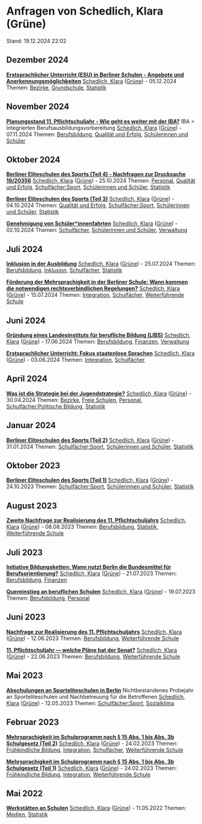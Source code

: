 # Anfragen von Schedlich, Klara (Grüne)

Stand: 19.12.2024 22:02

## Dezember 2024
**[Erstsprachlicher Unterricht (ESU) in Berliner Schulen - Angebote und Anerkennungsmöglichkeiten](https://pardok.parlament-berlin.de/starweb/adis/citat/VT/19/SchrAnfr/S19-20924.pdf)**
[Schedlich, Klara](autor_schedlich_klara_gruene.md) ([Grüne](fraktion_gruene.md)) - 05.12.2024
Themen: [Bezirke](thema_bezirke.md), [Grundschule](thema_grundschule.md), [Statistik](thema_statistik.md)

## November 2024
**[Planungsstand 11. Pflichtschuljahr - Wie geht es weiter mit der IBA?](https://pardok.parlament-berlin.de/starweb/adis/citat/VT/19/SchrAnfr/S19-20685.pdf)**
IBA = Integrierten Berufsausbildungsvorbereitung
[Schedlich, Klara](autor_schedlich_klara_gruene.md) ([Grüne](fraktion_gruene.md)) - 07.11.2024
Themen: [Berufsbildung](thema_berufsbildung.md), [Qualität und Erfolg](thema_qualitaet_und_erfolg.md), [Schülerinnen und Schüler](thema_schuelerinnen_und_schueler.md)

## Oktober 2024
**[Berliner Eliteschulen des Sports (Teil 4) - Nachfragen zur Drucksache 19/20356](https://pardok.parlament-berlin.de/starweb/adis/citat/VT/19/SchrAnfr/S19-20639.pdf)**
[Schedlich, Klara](autor_schedlich_klara_gruene.md) ([Grüne](fraktion_gruene.md)) - 25.10.2024
Themen: [Personal](thema_personal.md), [Qualität und Erfolg](thema_qualitaet_und_erfolg.md), [Schulfächer:Sport](thema_schulfaecher_sport.md), [Schülerinnen und Schüler](thema_schuelerinnen_und_schueler.md), [Statistik](thema_statistik.md)

**[Berliner Eliteschulen des Sports (Teil 3)](https://pardok.parlament-berlin.de/starweb/adis/citat/VT/19/SchrAnfr/S19-20356.pdf)**
[Schedlich, Klara](autor_schedlich_klara_gruene.md) ([Grüne](fraktion_gruene.md)) - 04.10.2024
Themen: [Qualität und Erfolg](thema_qualitaet_und_erfolg.md), [Schulfächer:Sport](thema_schulfaecher_sport.md), [Schülerinnen und Schüler](thema_schuelerinnen_und_schueler.md), [Statistik](thema_statistik.md)

**[Genehmigung von Schüler\*innenfahrten](https://pardok.parlament-berlin.de/starweb/adis/citat/VT/19/SchrAnfr/S19-20301.pdf)**
[Schedlich, Klara](autor_schedlich_klara_gruene.md) ([Grüne](fraktion_gruene.md)) - 02.10.2024
Themen: [Schulfächer](thema_schulfaecher.md), [Schülerinnen und Schüler](thema_schuelerinnen_und_schueler.md), [Verwaltung](thema_verwaltung.md)

## Juli 2024
**[Inklusion in der Ausbildung](https://pardok.parlament-berlin.de/starweb/adis/citat/VT/19/SchrAnfr/S19-19682.pdf)**
[Schedlich, Klara](autor_schedlich_klara_gruene.md) ([Grüne](fraktion_gruene.md)) - 25.07.2024
Themen: [Berufsbildung](thema_berufsbildung.md), [Inklusion](thema_inklusion.md), [Schulfächer](thema_schulfaecher.md), [Statistik](thema_statistik.md)

**[Förderung der Mehrsprachigkeit in der Berliner Schule: Wann kommen die notwendigen rechtsverbindlichen Regelungen?](https://pardok.parlament-berlin.de/starweb/adis/citat/VT/19/SchrAnfr/S19-19568.pdf)**
[Schedlich, Klara](autor_schedlich_klara_gruene.md) ([Grüne](fraktion_gruene.md)) - 15.07.2024
Themen: [Integration](thema_integration.md), [Schulfächer](thema_schulfaecher.md), [Weiterführende Schule](thema_weiterfuehrende_schule.md)

## Juni 2024
**[Gründung eines Landesinstituts für berufliche Bildung (LIBS)](https://pardok.parlament-berlin.de/starweb/adis/citat/VT/19/SchrAnfr/S19-19344.pdf)**
[Schedlich, Klara](autor_schedlich_klara_gruene.md) ([Grüne](fraktion_gruene.md)) - 17.06.2024
Themen: [Berufsbildung](thema_berufsbildung.md), [Finanzen](thema_finanzen.md), [Verwaltung](thema_verwaltung.md)

**[Erstsprachlicher Unterricht: Fokus staatenlose Sprachen](https://pardok.parlament-berlin.de/starweb/adis/citat/VT/19/SchrAnfr/S19-19153.pdf)**
[Schedlich, Klara](autor_schedlich_klara_gruene.md) ([Grüne](fraktion_gruene.md)) - 03.06.2024
Themen: [Integration](thema_integration.md), [Schulfächer](thema_schulfaecher.md)

## April 2024
**[Was ist die Strategie bei der Jugendstrategie?](https://pardok.parlament-berlin.de/starweb/adis/citat/VT/19/SchrAnfr/S19-18864.pdf)**
[Schedlich, Klara](autor_schedlich_klara_gruene.md) ([Grüne](fraktion_gruene.md)) - 30.04.2024
Themen: [Bezirke](thema_bezirke.md), [Freie Schulen](thema_freie_schulen.md), [Personal](thema_personal.md), [Schulfächer:Politische Bildung](thema_schulfaecher_politische_bildung.md), [Statistik](thema_statistik.md)

## Januar 2024
**[Berliner Eliteschulen des Sports (Teil 2)](https://pardok.parlament-berlin.de/starweb/adis/citat/VT/19/SchrAnfr/S19-17844.pdf)**
[Schedlich, Klara](autor_schedlich_klara_gruene.md) ([Grüne](fraktion_gruene.md)) - 31.01.2024
Themen: [Schulfächer:Sport](thema_schulfaecher_sport.md), [Schülerinnen und Schüler](thema_schuelerinnen_und_schueler.md), [Statistik](thema_statistik.md)

## Oktober 2023
**[Berliner Eliteschulen des Sports (Teil 1)](https://pardok.parlament-berlin.de/starweb/adis/citat/VT/19/SchrAnfr/S19-16961.pdf)**
[Schedlich, Klara](autor_schedlich_klara_gruene.md) ([Grüne](fraktion_gruene.md)) - 24.10.2023
Themen: [Schulfächer:Sport](thema_schulfaecher_sport.md), [Schülerinnen und Schüler](thema_schuelerinnen_und_schueler.md), [Statistik](thema_statistik.md)

## August 2023
**[Zweite Nachfrage zur Realisierung des 11. Pflichtschuljahrs](https://pardok.parlament-berlin.de/starweb/adis/citat/VT/19/SchrAnfr/S19-16249.pdf)**
[Schedlich, Klara](autor_schedlich_klara_gruene.md) ([Grüne](fraktion_gruene.md)) - 08.08.2023
Themen: [Berufsbildung](thema_berufsbildung.md), [Statistik](thema_statistik.md), [Weiterführende Schule](thema_weiterfuehrende_schule.md)

## Juli 2023
**[Initiative Bildungsketten: Wann nutzt Berlin die Bundesmittel für Berufsorientierung?](https://pardok.parlament-berlin.de/starweb/adis/citat/VT/19/SchrAnfr/S19-16053.pdf)**
[Schedlich, Klara](autor_schedlich_klara_gruene.md) ([Grüne](fraktion_gruene.md)) - 21.07.2023
Themen: [Berufsbildung](thema_berufsbildung.md), [Finanzen](thema_finanzen.md)

**[Quereinstieg an beruflichen Schulen](https://pardok.parlament-berlin.de/starweb/adis/citat/VT/19/SchrAnfr/S19-16059.pdf)**
[Schedlich, Klara](autor_schedlich_klara_gruene.md) ([Grüne](fraktion_gruene.md)) - 19.07.2023
Themen: [Berufsbildung](thema_berufsbildung.md), [Personal](thema_personal.md)

## Juni 2023
**[Nachfrage zur Realisierung des 11. Pflichtschuljahrs](https://pardok.parlament-berlin.de/starweb/adis/citat/VT/19/SchrAnfr/S19-15998.pdf)**
[Schedlich, Klara](autor_schedlich_klara_gruene.md) ([Grüne](fraktion_gruene.md)) - 12.06.2023
Themen: [Berufsbildung](thema_berufsbildung.md), [Weiterführende Schule](thema_weiterfuehrende_schule.md)

**[11. Pflichtschuljahr — welche Pläne hat der Senat?](https://pardok.parlament-berlin.de/starweb/adis/citat/VT/19/SchrAnfr/S19-15801.pdf)**
[Schedlich, Klara](autor_schedlich_klara_gruene.md) ([Grüne](fraktion_gruene.md)) - 22.06.2023
Themen: [Berufsbildung](thema_berufsbildung.md), [Weiterführende Schule](thema_weiterfuehrende_schule.md)

## Mai 2023
**[Abschulungen an Sporteliteschulen in Berlin](https://pardok.parlament-berlin.de/starweb/adis/citat/VT/19/SchrAnfr/S19-15380.pdf)**
Nichtbestandenes Probejahr an Sporteliteschulen und Nachbetreuung für die Betroffenen
[Schedlich, Klara](autor_schedlich_klara_gruene.md) ([Grüne](fraktion_gruene.md)) - 12.05.2023
Themen: [Schulfächer:Sport](thema_schulfaecher_sport.md), [Sozialklima](thema_sozialklima.md)

## Februar 2023
**[Mehrsprachigkeit im Schulprogramm nach § 15 Abs. 1 bis Abs. 3b Schulgesetz (Teil 2)](https://pardok.parlament-berlin.de/starweb/adis/citat/VT/19/SchrAnfr/S19-14833.pdf)**
[Schedlich, Klara](autor_schedlich_klara_gruene.md) ([Grüne](fraktion_gruene.md)) - 24.02.2023
Themen: [Frühkindliche Bildung](thema_fruehkindliche_bildung.md), [Integration](thema_integration.md), [Schulfächer](thema_schulfaecher.md), [Weiterführende Schule](thema_weiterfuehrende_schule.md)

**[Mehrsprachigkeit im Schulprogramm nach § 15 Abs. 1 bis Abs. 3b Schulgesetz (Teil 1)](https://pardok.parlament-berlin.de/starweb/adis/citat/VT/19/SchrAnfr/S19-14832.pdf)**
[Schedlich, Klara](autor_schedlich_klara_gruene.md) ([Grüne](fraktion_gruene.md)) - 24.02.2023
Themen: [Frühkindliche Bildung](thema_fruehkindliche_bildung.md), [Integration](thema_integration.md), [Weiterführende Schule](thema_weiterfuehrende_schule.md)

## Mai 2022
**[Werkstätten an Schulen](https://pardok.parlament-berlin.de/starweb/adis/citat/VT/19/SchrAnfr/S19-11691.pdf)**
[Schedlich, Klara](autor_schedlich_klara_gruene.md) ([Grüne](fraktion_gruene.md)) - 11.05.2022
Themen: [Medien](thema_medien.md), [Statistik](thema_statistik.md)

